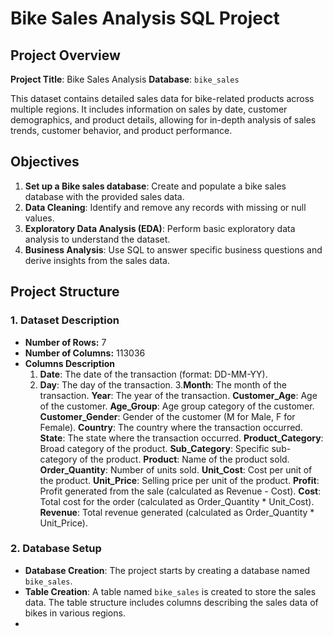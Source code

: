 # Bike Sales Analysis SQL Project
## Project Overview

**Project Title**: Bike Sales Analysis 
**Database**: `bike_sales`

This dataset contains detailed sales data for bike-related products across multiple regions. It includes information on sales by date, customer demographics, and product details, allowing for in-depth analysis of sales trends, customer behavior, and product performance.

## Objectives

1. **Set up a Bike sales database**: Create and populate a bike sales database with the provided sales data.
2. **Data Cleaning**: Identify and remove any records with missing or null values.
3. **Exploratory Data Analysis (EDA)**: Perform basic exploratory data analysis to understand the dataset.
4. **Business Analysis**: Use SQL to answer specific business questions and derive insights from the sales data.

## Project Structure

### 1. Dataset Description
- **Number of Rows:** 7
- **Number of Columns:** 113036
- **Columns Description**
    1. **Date**: The date of the transaction (format: DD-MM-YY).
    2. **Day**: The day of the transaction.
    3.**Month**: The month of the transaction.
    **Year**: The year of the transaction.
    **Customer_Age**: Age of the customer.
    **Age_Group**: Age group category of the customer.
    **Customer_Gender**: Gender of the customer (M for Male, F for Female).
    **Country**: The country where the transaction occurred.
    **State**: The state where the transaction occurred.
    **Product_Category**: Broad category of the product.
    **Sub_Category**: Specific sub-category of the product.
    **Product**: Name of the product sold.
    **Order_Quantity**: Number of units sold.
    **Unit_Cost**: Cost per unit of the product.
    **Unit_Price**: Selling price per unit of the product.
    **Profit**: Profit generated from the sale (calculated as Revenue - Cost).
    **Cost**: Total cost for the order (calculated as Order_Quantity * Unit_Cost).
    **Revenue**: Total revenue generated (calculated as Order_Quantity * Unit_Price).
      
### 2. Database Setup

- **Database Creation**: The project starts by creating a database named `bike_sales`.
- **Table Creation**: A table named `bike_sales` is created to store the sales data. The table structure includes columns describing the sales data of bikes in various regions.
- 
